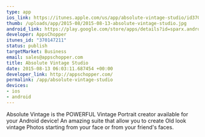 ```yaml
--- 
type: app
ios_link: https://itunes.apple.com/us/app/absolute-vintage-studio/id370147211
thumb: /uploads/app/2015-08/2015-08-13-absolute-vintage-studio.jpg
android_link: https://play.google.com/store/apps/details?id=sparx.android.Activities
developer: AppsChopper
itunes_id: "370147211"
status: publish
targetMarket: Business
email: sales@appschopper.com
title: Absolute Vintage Studio
date: 2015-08-13 06:03:11.687454 +00:00
developer_link: http://appschopper.com/
permalink: /app/absolute-vintage-studio
devices: 
- ios
- android
---
```


Absolute Vintage is the POWERFUL Vintage Portrait creator available for your Android device! An amazing suite that allow you to create Old look vintage Photos starting from your face or from your friend's faces.
